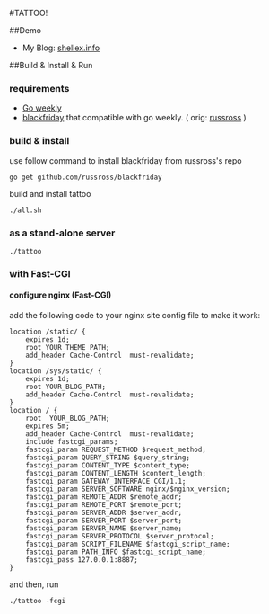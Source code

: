 #TATTOO!

##Demo

 - My Blog: [shellex.info](http://shellex.info)

##Build & Install & Run

### requirements

 - [Go weekly](http://weekly.golang.org)
 - [blackfriday](https://github.com/shellex/blackfriday) that compatible with go weekly. ( orig: [russross](https://github.com/russross/blackfriday) )
		
### build & install
 
use follow command to install blackfriday from russross's repo

	go get github.com/russross/blackfriday

build and install tattoo

	./all.sh

### as a stand-alone server

	./tattoo

### with Fast-CGI

#### configure nginx (Fast-CGI)

add the following code to your nginx site config file to make it work:

	location /static/ {
		expires 1d;
		root YOUR_THEME_PATH;
		add_header Cache-Control  must-revalidate;
	}
	location /sys/static/ {
		expires 1d;
		root YOUR_BLOG_PATH;
		add_header Cache-Control  must-revalidate;
	}
	location / {
		root  YOUR_BLOG_PATH;
		expires 5m;
		add_header Cache-Control  must-revalidate;
		include fastcgi_params;
		fastcgi_param REQUEST_METHOD $request_method;
		fastcgi_param QUERY_STRING $query_string;
		fastcgi_param CONTENT_TYPE $content_type;
		fastcgi_param CONTENT_LENGTH $content_length;
		fastcgi_param GATEWAY_INTERFACE CGI/1.1;
		fastcgi_param SERVER_SOFTWARE nginx/$nginx_version;
		fastcgi_param REMOTE_ADDR $remote_addr;
		fastcgi_param REMOTE_PORT $remote_port;
		fastcgi_param SERVER_ADDR $server_addr;
		fastcgi_param SERVER_PORT $server_port;
		fastcgi_param SERVER_NAME $server_name;
		fastcgi_param SERVER_PROTOCOL $server_protocol;
		fastcgi_param SCRIPT_FILENAME $fastcgi_script_name;
		fastcgi_param PATH_INFO $fastcgi_script_name;
		fastcgi_pass 127.0.0.1:8887;
	}

and then, run

	./tattoo -fcgi



